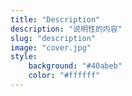 ```yaml
---
title: "Description"
description: "说明性的内容"
slug: "description"
image: "cover.jpg"
style:
    background: "#40abeb"
    color: "#ffffff"
---
```

